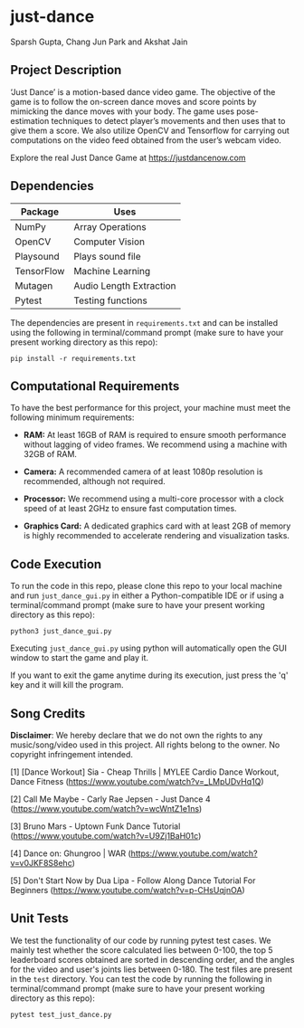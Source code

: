 # just-dance

Sparsh Gupta, Chang Jun Park and Akshat Jain

## Project Description

‘Just Dance’ is a motion-based dance video game. 
The objective of the game is to follow the on-screen dance moves and score points by mimicking the dance moves with your body. 
The game uses pose-estimation techniques to detect player’s movements and then uses that to give them a score. 
We also utilize OpenCV and Tensorflow for carrying out computations on the video feed obtained from the user’s webcam video. 

Explore the real Just Dance Game at https://justdancenow.com

## Dependencies

| Package    | Uses                    |
|------------|-------------------------|
| NumPy      | Array Operations        |
| OpenCV     | Computer Vision         |
| Playsound  | Plays sound file        |
| TensorFlow | Machine Learning        |
| Mutagen    | Audio Length Extraction |
| Pytest     | Testing functions       |


 The dependencies are present in `requirements.txt` and can be installed using the following in terminal/command prompt (make sure to have your present working directory as this repo):
 
 ```
 pip install -r requirements.txt
 ```


## Computational Requirements

To have the best performance for this project, your machine must meet the following minimum requirements:

- **RAM:** At least 16GB of RAM is required to ensure smooth performance without lagging of video frames. We recommend using a machine with 32GB of RAM.

- **Camera:** A recommended camera of at least 1080p resolution is recommended, although not required.

- **Processor:** We recommend using a multi-core processor with a clock speed of at least 2GHz to ensure fast computation times.

- **Graphics Card:** A dedicated graphics card with at least 2GB of memory is highly recommended to accelerate rendering and visualization tasks.


## Code Execution

To run the code in this repo, please clone this repo to your local machine and run `just_dance_gui.py` in either a Python-compatible IDE or if using a terminal/command prompt (make sure to have your present working directory as this repo):

```
python3 just_dance_gui.py
```

Executing `just_dance_gui.py` using python will automatically open the GUI window to start the game and play it. 

If you want to exit the game anytime during its execution, just press the 'q' key and it will kill the program.


## Song Credits

**Disclaimer**: We hereby declare that we do not own the rights to any music/song/video used in this project.
All rights belong to the owner.
No copyright infringement intended.

[1] [Dance Workout] Sia - Cheap Thrills | MYLEE Cardio Dance Workout, Dance Fitness (https://www.youtube.com/watch?v=_LMpUDvHq1Q)

[2] Call Me Maybe - Carly Rae Jepsen - Just Dance 4 (https://www.youtube.com/watch?v=wcWntZ1e1ns)

[3] Bruno Mars - Uptown Funk Dance Tutorial (https://www.youtube.com/watch?v=U9Zj1BaH01c)

[4] Dance on: Ghungroo | WAR (https://www.youtube.com/watch?v=v0JKF8S8ehc)

[5] Don't Start Now by Dua Lipa - Follow Along Dance Tutorial For Beginners (https://www.youtube.com/watch?v=p-CHsUqjnOA)

## Unit Tests

We test the functionality of our code by running pytest test cases. 
We mainly test whether the score calculated lies between 0-100, the top 5 leaderboard scores obtained are sorted in descending order, and the angles for the video and user's joints lies between 0-180.
The test files are present in the `test` directory. You can test the code by running the following in terminal/command prompt (make sure to have your present working directory as this repo):

```
pytest test_just_dance.py
```
